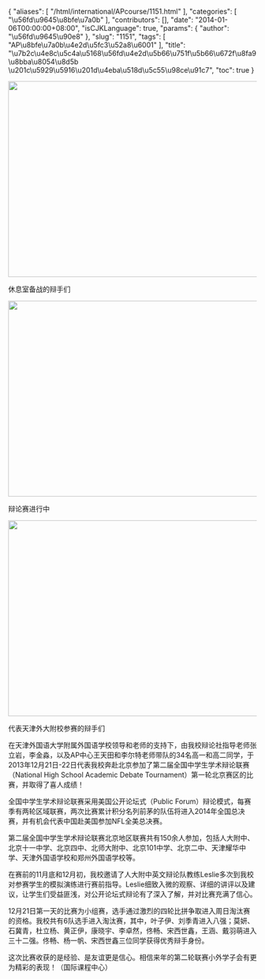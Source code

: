 {
    "aliases": [
        "/html/international/APcourse/1151.html"
    ],
    "categories": [
        "\u56fd\u9645\u8bfe\u7a0b"
    ],
    "contributors": [],
    "date": "2014-01-06T00:00:00+08:00",
    "isCJKLanguage": true,
    "params": {
        "author": "\u56fd\u9645\u90e8"
    },
    "slug": "1151",
    "tags": [
        "AP\u8bfe\u7a0b\u4e2d\u5fc3\u52a8\u6001"
    ],
    "title": "\u7b2c\u4e8c\u5c4a\u5168\u56fd\u4e2d\u5b66\u751f\u5b66\u672f\u8fa9\u8bba\u8054\u8d5b \u201c\u5929\u5916\u201d\u4eba\u518d\u5c55\u98ce\u91c7",
    "toc": true
}


<img
    src="https://cdn.tfls.online/mirror/full/6f88952e96acfc5f383d9576c5d6e38b12ccdf9e.jpg"
    style="display:block;margin-left:auto;margin-right:auto;"
    decoding="async"
    fetchpriority="auto"
    loading="lazy"
    height="397"
    width="600"
/>




休息室备战的辩手们





<img
    src="https://cdn.tfls.online/mirror/full/53b5abd8848c15c2ccf3a40991c447704eb84f94.jpg"
    style="display:block;margin-left:auto;margin-right:auto;"
    decoding="async"
    fetchpriority="auto"
    loading="lazy"
    height="397"
    width="600"
/>




辩论赛进行中





<img
    src="https://cdn.tfls.online/mirror/full/94ff2168a4f98a35ae7b152cbf8d7f2109207f98.jpg"
    style="display:block;margin-left:auto;margin-right:auto;"
    decoding="async"
    fetchpriority="auto"
    loading="lazy"
    height="397"
    width="600"
/>




代表天津外大附校参赛的辩手们




  





在天津外国语大学附属外国语学校领导和老师的支持下，由我校辩论社指导老师张立岩，李金淼，以及AP中心王天田和李尔特老师带队的34名高一和高二同学，于2013年12月21日-22日代表我校奔赴北京参加了第二届全国中学生学术辩论联赛（National High
School Academic Debate Tournament）第一轮北京赛区的比赛，并取得了喜人成绩！ 




全国中学生学术辩论联赛采用美国公开论坛式（Public Forum）辩论模式，每赛季有两轮区域联赛，两次比赛累计积分名列前茅的队伍将进入2014年全国总决赛，并有机会代表中国赴美国参加NFL全美总决赛。




第二届全国中学生学术辩论联赛北京地区联赛共有150余人参加，包括人大附中、北京十一中学、北京四中、北师大附中、北京101中学、北京二中、天津耀华中学、天津外国语学校和郑州外国语学校等。




在赛前的11月底和12月初，我校邀请了人大附中英文辩论队教练Leslie多次到我校对参赛学生的模拟演练进行赛前指导。Leslie细致入微的观察、详细的讲评以及建议，让学生们受益匪浅，对公开论坛式辩论有了深入了解，并对比赛充满了信心。




12月21日第一天的比赛为小组赛，选手通过激烈的四轮比拼争取进入周日淘汰赛的资格。我校共有6队选手进入淘汰赛，其中，叶子伊、刘季青进入八强；莫妍、石冀青，杜立杨、黄正伊，康晓宇、李卓然，佟畅、宋西世鑫，王涵、戴羽萌进入三十二强。佟畅、杨一帆、宋西世鑫三位同学获得优秀辩手身份。




这次比赛收获的是经验、是友谊更是信心。相信来年的第二轮联赛小外学子会有更为精彩的表现！（国际课程中心）




  



